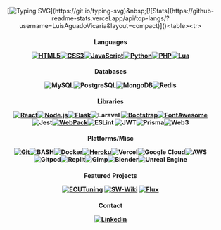 <div align="center">

[![Typing SVG](https://readme-typing-svg.herokuapp.com?duration=1000&color=38E630D2&vCenter=true&multiline=true&height=150&lines=1-+const+LuisAguadoVicaria+%3D+()+%3D%3E;2-+FullStackDeveloper.run();3-+Skillset.showcase();)](https://git.io/typing-svg)&nbsp;[![Stats](https://github-readme-stats.vercel.app/api/top-langs/?username=LuisAguadoVicaria&layout=compact)]()<table><tr>
  <td><h4 align="center">Languages

  
  [![HTML5](https://img.shields.io/badge/HTML5-E34F26?style=for-the-badge&logo=html5&logoColor=white)](https://github.com/alexandresanlim/Badges4-README.md-Profile)[![CSS3](https://img.shields.io/badge/CSS3-1572B6?style=for-the-badge&logo=css3&logoColor=white)]()[![JavaScript](https://img.shields.io/badge/JavaScript-323330?style=for-the-badge&logo=javascript&logoColor=F7DF1E)]()[![Python](https://img.shields.io/badge/Python-FFD43B?style=for-the-badge&logo=python&logoColor=blue)]()[![PHP](https://img.shields.io/badge/PHP-777BB4?style=for-the-badge&logo=php&logoColor=white)]()[![Lua](https://img.shields.io/badge/Lua-2C2D72?style=for-the-badge&logo=lua&logoColor=white)]()</h4></td>
  <td><h4 align="center">Databases
  
  ![MySQL](https://img.shields.io/badge/MySQL-%2300f.svg?style=for-the-badge&logo=mysql&logoColor=white)![PostgreSQL](https://img.shields.io/badge/PostgreSQL-%23316192.svg?style=for-the-badge&logo=postgresql&logoColor=white)![MongoDB](https://img.shields.io/badge/MongoDB-%234ea94b.svg?style=for-the-badge&logo=mongodb&logoColor=white)![Redis](https://img.shields.io/badge/Redis-%23DD0031.svg?style=for-the-badge&logo=redis&logoColor=white)</h4></td></tr><tr>
  <tr><td colspan="2"><h4 align="center">Libraries
  
  [![React](https://img.shields.io/badge/React-20232A?style=for-the-badge&logo=react&logoColor=61DAFB)](https://reactjs.org/)[![Node.js](https://img.shields.io/badge/Node.js-339933?style=for-the-badge&logo=nodedotjs&logoColor=white)](https://nodejs.org/)[![Flask](https://img.shields.io/badge/Flask-000000?style=for-the-badge&logo=flask&logoColor=white)](https://flask.palletsprojects.com/)![Laravel](https://img.shields.io/badge/Laravel-FF2D20?style=for-the-badge&logo=laravel&logoColor=white)
[![Bootstrap](https://img.shields.io/badge/Bootstrap-563D7C?style=for-the-badge&logo=bootstrap&logoColor=white)](https://getbootstrap.com/)[![FontAwesome](https://img.shields.io/badge/Font_Awesome-339AF0?style=for-the-badge&logo=fontawesome&logoColor=white)](https://fontawesome.com/)
<br>![Jest](https://img.shields.io/badge/-jest-%23C21325?style=for-the-badge&logo=jest&logoColor=white)[![WebPack](https://img.shields.io/badge/Webpack-8DD6F9?style=for-the-badge&logo=Webpack&logoColor=white)](https://webpack.js.org/)![ESLint](https://img.shields.io/badge/ESLint-4B3263?style=for-the-badge&logo=eslint&logoColor=white)
![JWT](https://img.shields.io/badge/JWT-black?style=for-the-badge&logo=JSON%20web%20tokens)![Prisma](https://img.shields.io/badge/Prisma-3982CE?style=for-the-badge&logo=Prisma&logoColor=white)![Web3](https://img.shields.io/badge/web3.js-F16822?style=for-the-badge&logo=web3.js&logoColor=white)</h4></td>
  </tr><tr><td colspan="2"><h4 align="center">Platforms/Misc
  
  [![Git](https://img.shields.io/badge/GIT-E44C30?style=for-the-badge&logo=git&logoColor=white)]()![BASH](https://img.shields.io/badge/Bash-4EAA25?style=for-the-badge&logo=GNU%20Bash&logoColor=white)![Docker](https://img.shields.io/badge/docker-%230db7ed.svg?style=for-the-badge&logo=docker&logoColor=white)[![Heroku](https://img.shields.io/badge/Heroku-430098?style=for-the-badge&logo=heroku&logoColor=white)](https://heroku.com/)![Vercel](https://img.shields.io/badge/Vercel-000000?style=for-the-badge&logo=vercel&logoColor=white)![Google Cloud](https://img.shields.io/badge/GoogleCloud-%234285F4.svg?style=for-the-badge&logo=google-cloud&logoColor=white)![AWS](https://img.shields.io/badge/AWS-%23FF9900.svg?style=for-the-badge&logo=amazon-aws&logoColor=white)<br/>![Gitpod](https://img.shields.io/badge/gitpod-f06611.svg?style=for-the-badge&logo=gitpod&logoColor=white)![Replit](https://img.shields.io/badge/replit-667881?style=for-the-badge&logo=replit&logoColor=white)![Gimp](https://img.shields.io/badge/Gimp-657D8B?style=for-the-badge&logo=gimp&logoColor=FFFFFF)![Blender](https://img.shields.io/badge/blender-%23F5792A.svg?style=for-the-badge&logo=blender&logoColor=white)![Unreal Engine](https://img.shields.io/badge/unrealengine-%23313131.svg?style=for-the-badge&logo=unrealengine&logoColor=white)</h4></td></tr>
  
  <tr><td colspan="2"><h4 align="center">Featured Projects
  
  [![ECUTuning](https://img.shields.io/badge/ECUTunning-20232A?style=for-the-badge&logo=react&logoColor=61DAFB)](https://ecutuning.herokuapp.com/) [![SW-Wiki](https://img.shields.io/badge/StarWars-wiki-20232A?style=for-the-badge&logo=react&logoColor=61DAFB)](https://github.com/LuisAguadoVicaria/react-star-wars-wiki) [![Flux](https://img.shields.io/badge/Flux-Hooks-20232A?style=for-the-badge&logo=react&logoColor=61DAFB)](https://github.com/LuisAguadoVicaria/flux-with-hooks-react)
  
  </h4></tr></td><tr><td colspan="2"><h4 align="center">Contact
 
  [![Linkedin](https://img.shields.io/badge/LinkedIn-0077B5?style=for-the-badge&logo=linkedin&logoColor=white)](https://www.linkedin.com/in/luisaguadovicaria/)</h4></td></tr></table></div>
